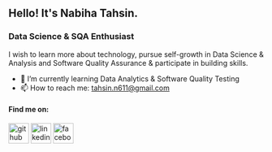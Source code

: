 ## Hello! It's Nabiha Tahsin.
### Data Science & SQA Enthusiast
I wish to learn more about technology, pursue self-growth in Data Science & Analysis and Software Quality Assurance & participate in building skills.

- 🌱 I’m currently learning Data Analytics & Software Quality Testing 
- 📫 How to reach me: tahsin.n611@gmail.com 

#### Find me on:
[<img src='https://cdn.jsdelivr.net/npm/simple-icons@3.0.1/icons/github.svg' alt='github' height='40'>](https://github.com/NabihaTahsin611)  [<img src='https://cdn.jsdelivr.net/npm/simple-icons@3.0.1/icons/linkedin.svg' alt='linkedin' height='40'>](https://www.linkedin.com/in/nabiha-tahsin-//)  [<img src='https://cdn.jsdelivr.net/npm/simple-icons@3.0.1/icons/facebook.svg' alt='facebook' height='40'>](https://www.facebook.com/share/15sLjLS2aS/)    


